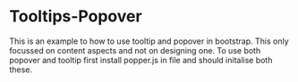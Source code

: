 # Tooltips-Popover
This is an example to how to use  tooltip and popover in bootstrap. This only focussed on content aspects and not on designing one. 
To use both popover and tooltip first install popper.js in file and should initalise both these. 
